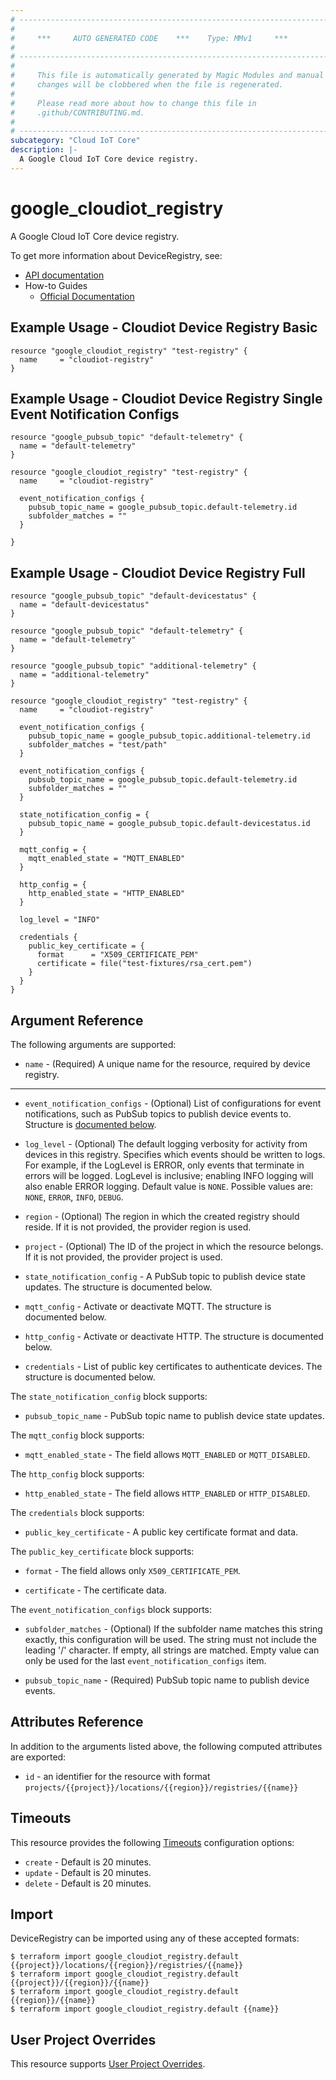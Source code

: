 ```yaml
---
# ----------------------------------------------------------------------------
#
#     ***     AUTO GENERATED CODE    ***    Type: MMv1     ***
#
# ----------------------------------------------------------------------------
#
#     This file is automatically generated by Magic Modules and manual
#     changes will be clobbered when the file is regenerated.
#
#     Please read more about how to change this file in
#     .github/CONTRIBUTING.md.
#
# ----------------------------------------------------------------------------
subcategory: "Cloud IoT Core"
description: |-
  A Google Cloud IoT Core device registry.
---
```


# google\_cloudiot\_registry

A Google Cloud IoT Core device registry.


To get more information about DeviceRegistry, see:

* [API documentation](https://cloud.google.com/iot/docs/reference/cloudiot/rest/)
* How-to Guides
    * [Official Documentation](https://cloud.google.com/iot/docs/)

## Example Usage - Cloudiot Device Registry Basic


```hcl
resource "google_cloudiot_registry" "test-registry" {
  name     = "cloudiot-registry"
}
```
## Example Usage - Cloudiot Device Registry Single Event Notification Configs


```hcl
resource "google_pubsub_topic" "default-telemetry" {
  name = "default-telemetry"
}

resource "google_cloudiot_registry" "test-registry" {
  name     = "cloudiot-registry"

  event_notification_configs {
    pubsub_topic_name = google_pubsub_topic.default-telemetry.id
    subfolder_matches = ""
  }

}
```
## Example Usage - Cloudiot Device Registry Full


```hcl
resource "google_pubsub_topic" "default-devicestatus" {
  name = "default-devicestatus"
}

resource "google_pubsub_topic" "default-telemetry" {
  name = "default-telemetry"
}

resource "google_pubsub_topic" "additional-telemetry" {
  name = "additional-telemetry"
}

resource "google_cloudiot_registry" "test-registry" {
  name     = "cloudiot-registry"

  event_notification_configs {
    pubsub_topic_name = google_pubsub_topic.additional-telemetry.id
    subfolder_matches = "test/path"
  }

  event_notification_configs {
    pubsub_topic_name = google_pubsub_topic.default-telemetry.id
    subfolder_matches = ""
  }

  state_notification_config = {
    pubsub_topic_name = google_pubsub_topic.default-devicestatus.id
  }

  mqtt_config = {
    mqtt_enabled_state = "MQTT_ENABLED"
  }

  http_config = {
    http_enabled_state = "HTTP_ENABLED"
  }

  log_level = "INFO"

  credentials {
    public_key_certificate = {
      format      = "X509_CERTIFICATE_PEM"
      certificate = file("test-fixtures/rsa_cert.pem")
    }
  }
}
```

## Argument Reference

The following arguments are supported:


* `name` -
  (Required)
  A unique name for the resource, required by device registry.


- - -


* `event_notification_configs` -
  (Optional)
  List of configurations for event notifications, such as PubSub topics
  to publish device events to.
  Structure is [documented below](#nested_event_notification_configs).

* `log_level` -
  (Optional)
  The default logging verbosity for activity from devices in this
  registry. Specifies which events should be written to logs. For
  example, if the LogLevel is ERROR, only events that terminate in
  errors will be logged. LogLevel is inclusive; enabling INFO logging
  will also enable ERROR logging.
  Default value is `NONE`.
  Possible values are: `NONE`, `ERROR`, `INFO`, `DEBUG`.

* `region` -
  (Optional)
  The region in which the created registry should reside.
  If it is not provided, the provider region is used.

* `project` - (Optional) The ID of the project in which the resource belongs.
    If it is not provided, the provider project is used.

* `state_notification_config` - A PubSub topic to publish device state updates.
  The structure is documented below.

* `mqtt_config` - Activate or deactivate MQTT.
  The structure is documented below.

* `http_config` - Activate or deactivate HTTP.
  The structure is documented below.

* `credentials` - List of public key certificates to authenticate devices.
  The structure is documented below.

The `state_notification_config` block supports:

* `pubsub_topic_name` - PubSub topic name to publish device state updates.

The `mqtt_config` block supports:

* `mqtt_enabled_state` - The field allows `MQTT_ENABLED` or `MQTT_DISABLED`.

The `http_config` block supports:

* `http_enabled_state` - The field allows `HTTP_ENABLED` or `HTTP_DISABLED`.

The `credentials` block supports:

* `public_key_certificate` - A public key certificate format and data.

The `public_key_certificate` block supports:

* `format` - The field allows only `X509_CERTIFICATE_PEM`.

* `certificate` - The certificate data.

<a name="nested_event_notification_configs"></a>The `event_notification_configs` block supports:

* `subfolder_matches` -
  (Optional)
  If the subfolder name matches this string exactly, this
  configuration will be used. The string must not include the
  leading '/' character. If empty, all strings are matched. Empty
  value can only be used for the last `event_notification_configs`
  item.

* `pubsub_topic_name` -
  (Required)
  PubSub topic name to publish device events.

## Attributes Reference

In addition to the arguments listed above, the following computed attributes are exported:

* `id` - an identifier for the resource with format `projects/{{project}}/locations/{{region}}/registries/{{name}}`


## Timeouts

This resource provides the following
[Timeouts](https://developer.hashicorp.com/terraform/plugin/sdkv2/resources/retries-and-customizable-timeouts) configuration options:

- `create` - Default is 20 minutes.
- `update` - Default is 20 minutes.
- `delete` - Default is 20 minutes.

## Import


DeviceRegistry can be imported using any of these accepted formats:

```
$ terraform import google_cloudiot_registry.default {{project}}/locations/{{region}}/registries/{{name}}
$ terraform import google_cloudiot_registry.default {{project}}/{{region}}/{{name}}
$ terraform import google_cloudiot_registry.default {{region}}/{{name}}
$ terraform import google_cloudiot_registry.default {{name}}
```

## User Project Overrides

This resource supports [User Project Overrides](https://registry.terraform.io/providers/hashicorp/google/latest/docs/guides/provider_reference#user_project_override).
